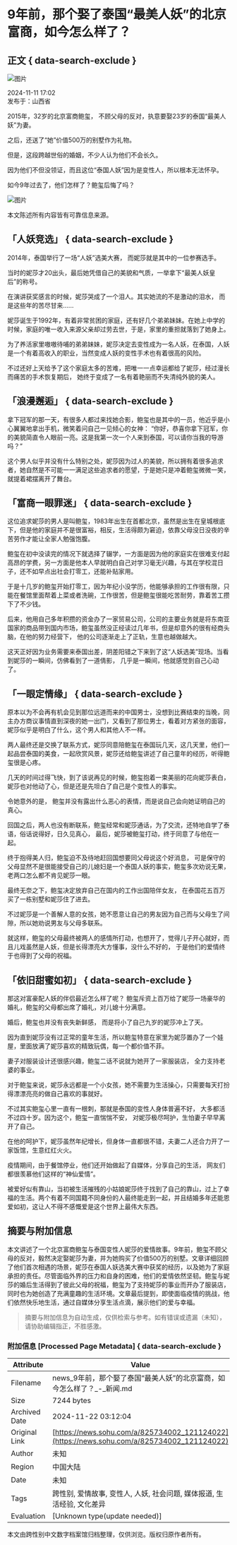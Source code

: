# 9年前，那个娶了泰国“最美人妖”的北京富商，如今怎么样了？

## 正文 { data-search-exclude }


![图片](https://q6.itc.cn/q_70/images03/20241111/c202614787c94e8ab507dd95a85400a8.jpeg)

2024-11-11 17:02  
发布于：山西省

2015年，32岁的北京富商鲍玺， 不顾父母的反对，执意要娶23岁的泰国“最美人妖”为妻。

之后，还送了“她”价值500万的别墅作为礼物。

但是，这段跨越世俗的婚姻，不少人认为他们不会长久。

因为他们不但没领证，而且这位“泰国人妖”因为是变性人，所以根本无法怀孕。

如今9年过去了，他们怎样了？鲍玺后悔了吗？

![图片](https://q9.itc.cn/q_70/images03/20241111/03d7a5ce92d34d95befaeedca41d899f.gif)

本文陈述所有内容皆有可靠信息来源。

## 「人妖竞选」 { data-search-exclude }

2014年，泰国举行了一场“人妖”选美大赛， 而妮莎就是其中的一位参赛选手。

当时的妮莎才20出头，最后她凭借自己的美貌和气质，一举拿下“最美人妖皇后”的称号。

在演讲获奖感言的时候，妮莎哭成了一个泪人。其实她流的不是激动的泪水， 而是这些年的苦尽甘来......

妮莎诞生于1992年，有着非常贫困的家庭，还有好几个弟弟妹妹。在她上中学的时候，家庭的唯一收入来源父亲却过劳去世，于是，家里的重担就落到了她身上。

为了养活家里嗷嗷待哺的弟弟妹妹，妮莎决定去变性成为一名人妖，在泰国，人妖是一个有着高收入的职业，当然变成人妖的变性手术也有着很高的风险。

不过还好上天给予了这个家庭太多的苦难，把唯一一点幸运都给了妮莎，经过漫长而痛苦的手术恢复期后， 她终于变成了一名有着艳丽而不失清纯外貌的美人。

## 「浪漫邂逅」 { data-search-exclude }

拿下冠军的那一天，有很多人都过来找她合影，鲍玺也是其中的一员，他近乎是小心翼翼地拿出手机，微笑着问自己一见倾心的女神： “你好，恭喜你拿下冠军，你的美貌简直令人眼前一亮。这是我第一次一个人来到泰国，可以请你当我的导游吗？”

这个男人似乎并没有什么特别之处，妮莎因为过人的美貌，所以拥有着很多追求者，她自然是不可能一一满足这些追求者的愿望，于是她只是冲着鲍玺微微一笑，就提着裙摆离开了舞台。

## 「富商一眼罪迷」 { data-search-exclude }

这位追求妮莎的男人是叫鲍玺，1983年出生在首都北京，虽然是出生在皇城根底下，但是他的家庭并不是很富裕，相反，生活得颇为窘迫，依靠父母没日没夜的辛苦劳作才能让全家人勉强饱腹。

鲍玺在初中没读完的情况下就选择了辍学，一方面是因为他的家庭实在很难支付起高昂的学费，另一方面是他本人早就明白自己对学习毫无兴趣，与其在学校混日子，还不如早点出社会打零工，还能补贴家用。

于是十几岁的鲍玺开始打零工，因为年纪小没学历，他能够承担的工作很有限，只能在餐馆里面帮着上菜或者洗碗，工作很苦，但是鲍玺很能吃苦耐劳，靠着苦工攒下了不少钱。

后来，他用自己多年积攒的资金办了一家贸易公司，公司的主要业务就是将东南亚国家的商品带到国内市场，鲍玺虽然没正经读过几年书，但是却意外的很有经商头脑，在他的努力经营下， 他的公司逐渐走上了正轨，生意也越做越大。

这天正好因为业务需要来泰国出差，阴差阳错之下来到了这“人妖选美”现场。当看到妮莎的一瞬间，仿佛看到了一道倩影， 几乎是一瞬间，他就感觉到自己心动了。

## 「一眼定情缘」 { data-search-exclude }

原本以为不会再有机会见到那位远道而来的中国男士，没想到比赛结束的当晚，同主办方商议事情直到深夜的她一出门，又看到了那位男士，看着对方紧张的面容， 妮莎似乎是明白了什么，这个男人和其他人不一样。

两人最终还是交换了联系方式，妮莎同意陪鲍玺在泰国玩几天，这几天里，他们一起品尝泰国的美食，一起欣赏风景，妮莎还给鲍玺讲述了自己童年的经历，听得鲍玺很是心疼。

几天的时间过得飞快，到了该说再见的时候，鲍玺抱着一束美丽的花向妮莎表白， 妮莎也对他动了心，但是还是先坦白了自己是个变性人的事实。

令她意外的是， 鲍玺并没有露出什么恶心的表情，而是说自己会向她证明自己的真心。

回国之后，两人也没有断联系，鲍玺经常和妮莎通话，为了交流，还特地自学了泰语，俗话说得好，日久见真心， 最后，妮莎被鲍玺打动，终于同意了与他在一起。

终于抱得美人归，鲍玺迫不及待地赶回国想要同父母说这个好消息， 可是保守的父母显然不是很能接受自己的儿媳妇是一个泰国人妖的事实，鲍玺多次劝说无果，老两口怎么都不肯见妮莎一眼。

最终无奈之下，鲍玺决定放弃自己在国内的工作出国陪伴女友， 在泰国花五百万买了一栋别墅和妮莎住了进去。

不过妮莎是一个善解人意的女孩，她不愿意让自己的男友因为自己而与父母生了间隙，所以她劝说男友与父母多联系。

就这样，鲍玺的父母最终被两人的感情所打动，也想开了，觉得儿子开心就好，而且儿戏虽然是人妖，但是长得漂亮大方懂事，没什么不好的， 于是他们的爱情终于也得到了父母的祝福。

## 「依旧甜蜜如初」 { data-search-exclude }

那这对富豪配人妖的伴侣最近怎么样了呢？ 鲍玺斥资上百万给了妮莎一场豪华的婚礼，鲍玺的父母都出席了婚礼，对儿媳十分满意。

婚后，鲍玺也并没有丧失新鲜感， 而是将小了自己九岁的妮莎冲上了天。

因为直到妮莎没有过正常的童年生活，所以鲍玺特意在家里为妮莎置办了一个娃屋，里面放满了妮莎喜欢的精致玩偶，每一个都价值不菲。

妻子对服装设计还很感兴趣，鲍玺二话不说就为她开了一家服装店， 全力支持老婆的事业。

对于鲍玺来说，妮莎永远都是一个小女孩，她不需要为生活操心，只需要每天打扮得漂漂亮亮的做自己喜欢的事就好。

不过其实鲍玺心里一直有一根刺，那就是泰国的变性人身体普遍不好， 大多都活不过四十岁。因为这个，鲍玺一直惴惴不安， 对妮莎极尽呵护，生怕妻子早早离开了自己。

在他的呵护下，妮莎虽然年纪增长，但身体一直都很不错，夫妻二人还合力开了一家饭馆，生意红红火火。

疫情期间，由于餐馆停业，他们还开始做起了自媒体，分享自己的生活， 网友们都很羡慕他们这样的“神仙爱情”。

被爱好似有靠山，当初被生活摧残的小姑娘妮莎终于找到了自己的靠山，过上了幸福的生活。两个有着不同国籍不同身份的人最终能走到一起，并且结婚多年还能恩爱如初，这让人不得不感慨爱是这个世界上最伟大东西。

## 摘要与附加信息

<!-- tcd_abstract -->
本文讲述了一个北京富商鲍玺与泰国变性人妮莎的爱情故事。9年前，鲍玺不顾父母的反对，毅然决定娶妮莎为妻，并为她购买了价值500万的别墅。文章详细回顾了他们首次相遇的场景，妮莎在泰国人妖选美大赛中获奖的经历，以及她为了家庭承担的责任。尽管面临外界的压力和自身的困难，他们的爱情依然坚韧。鲍玺与妮莎的婚后生活得到了彼此父母的祝福，鲍玺为了支持妮莎的事业而开办了服装店，同时也为她创造了充满童趣的生活环境。文章最后提到，即使面临疫情的挑战，他们依然快乐地生活，通过自媒体分享生活点滴，展示他们的爱与幸福。
<!-- tcd_abstract_end -->

> 摘要与附加信息为自动生成，仅供检索与参考。如有错误或遗漏（未知），请协助编辑指正，不胜感激。

### 附加信息 [Processed Page Metadata] { data-search-exclude }

| Attribute       | Value                                  |
|-----------------|----------------------------------------|
| Filename        | news_9年前，那个娶了泰国“最美人妖”的北京富商，如今怎么样了？_-_新闻.md                             |
| Size            | 7244 bytes                           |
| Archived Date   | 2024-11-22 03:12:04                             |
| Original Link   | [https://news.sohu.com/a/825734002_121124022](https://news.sohu.com/a/825734002_121124022)                       |
| Author          | 未知                               |
| Region          | 中国大陆                               |
| Date            | 未知                                 |
| Tags            | 跨性别, 爱情故事, 变性人, 人妖, 社会问题, 媒体报道, 生活经验, 文化差异                                 |
| Evaluation            | [Unknown type(update needed)]                                 |
<!-- tcd_table_end -->

本文由跨性别中文数字档案馆归档整理，仅供浏览。版权归原作者所有。
